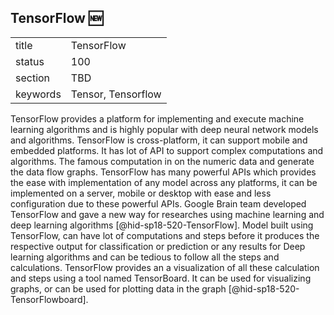 ## TensorFlow :new:


|          |            |
| -------- | ---------- |
| title    | TensorFlow |
| status   | 100         |
| section  | TBD        |
| keywords | Tensor, Tensorflow|

TensorFlow provides a platform for implementing and execute machine 
learning algorithms and is highly popular with deep neural network 
models and algorithms. TensorFlow is cross-platform, it can support 
mobile and embedded platforms. It has lot of API to support complex 
computations and algorithms. The famous computation in on the 
numeric data and generate the data flow graphs. TensorFlow has many 
powerful APIs which provides the ease with implementation of any 
model across any platforms, it can be implemented on a server, mobile 
or desktop with ease and less configuration due to these powerful 
APIs. Google Brain team developed TensorFlow and gave a new way for 
researches using machine learning and deep learning algorithms 
[@hid-sp18-520-TensorFlow].
Model built using TensorFlow, can have lot of computations and steps 
before it produces the respective output for classification or 
prediction or any results for Deep learning algorithms and can be 
tedious to follow all the steps and calculations. TensorFlow provides 
an a visualization of all these calculation and steps using a tool 
named TensorBoard. It can be used for visualizing graphs, or can be 
used for plotting data in the graph [@hid-sp18-520-TensorFlowboard].
